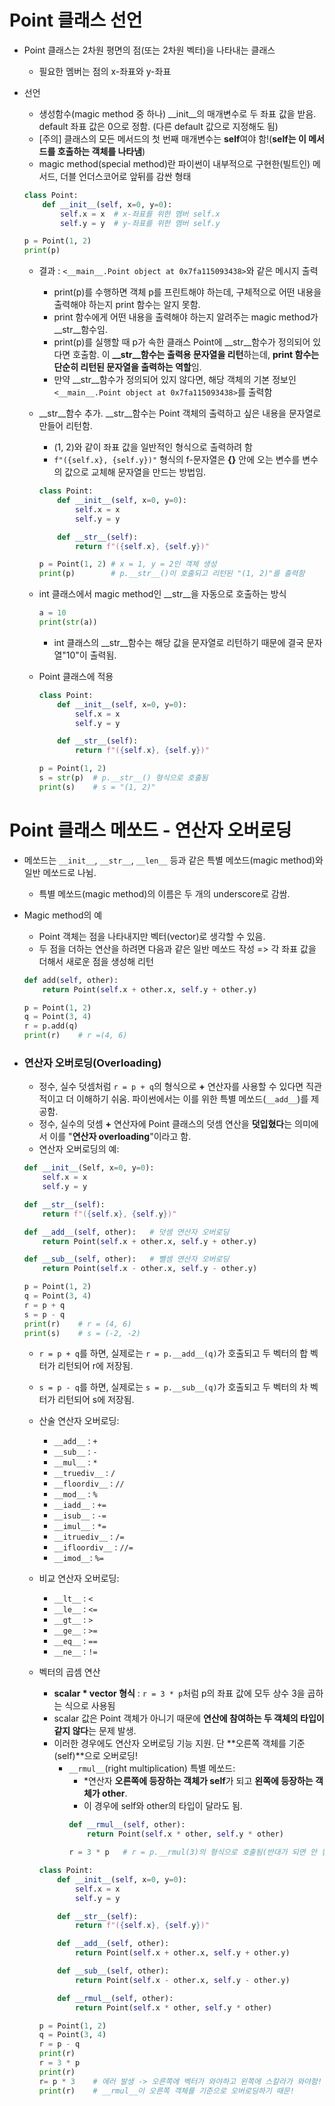 # Point 클래스 선언

- Point 클래스는 2차원 평면의 점(또는 2차원 벡터)을 나타내는 클래스
    - 필요한 멤버는 점의 x-좌표와 y-좌표

- 선언
    - 생성함수(magic method 중 하나) __init__의 매개변수로 두 좌표 값을 받음. default 좌표 값은 0으로 정함. (다른 default 값으로 지정해도 됨)
    - [주의] 클래스의 모든 메서드의 첫 번째 매개변수는 **self**여야 함!(**self는 이 메서드를 호출하는 객체를 나타냄**)
    - magic method(special method)란 파이썬이 내부적으로 구현한(빌트인) 메서드, 더블 언더스코어로 앞뒤를 감싼 형태
    ```py
    class Point:
        def __init__(self, x=0, y=0):
            self.x = x  # x-좌표를 위한 멤버 self.x
            self.y = y  # y-좌표를 위한 멤버 self.y

    p = Point(1, 2)
    print(p)
    ```
    - 결과 : ```<__main__.Point object at 0x7fa115093438>```와 같은 메시지 출력
        - print(p)를 수행하면 객체 p를 프린트해야 하는데, 구체적으로 어떤 내용을 출력해야 하는지 print 함수는 알지 못함.
        - print 함수에게 어떤 내용을 출력해야 하는지 알려주는 magic method가 __str__함수임.
        - print(p)를 실행할 때 p가 속한 클래스 Point에 __str__함수가 정의되어 있다면 호출함. 이 **__str__함수는 출력용 문자열을 리턴**하는데, **print 함수는 단순히 리턴된 문자열을 출력하는 역할**임.
        - 만약 __str__함수가 정의되어 있지 않다면, 해당 객체의 기본 정보인 ```<__main__.Point object at 0x7fa115093438>```를 출력함

    - __str__함수 추가. __str__함수는 Point 객체의 출력하고 싶은 내용을 문자열로 만들어 리턴함.
        - (1, 2)와 같이 좌표 값을 일반적인 형식으로 출력하려 함
        - ```f"({self.x}, {self.y})"``` 형식의 f-문자열은 **{}** 안에 오는 변수를 변수의 값으로 교체해 문자열을 만드는 방법임.
        ```py
        class Point:
            def __init__(self, x=0, y=0):
                self.x = x
                self.y = y

            def __str__(self):
                return f"({self.x}, {self.y})"

        p = Point(1, 2) # x = 1, y = 2인 객체 생성
        print(p)        # p.__str__()이 호출되고 리턴된 "(1, 2)"를 출력함
        ```
    - int 클래스에서 magic method인 __str__을 자동으로 호출하는 방식
        ```py
        a = 10
        print(str(a))
        ```
        - int 클래스의 __str__함수는 해당 값을 문자열로 리턴하기 때문에 결국 문자열"10"이 출력됨.

    - Point 클래스에 적용
        ```py
        class Point:
            def __init__(self, x=0, y=0):
                self.x = x
                self.y = y

            def __str__(self):
                return f"({self.x}, {self.y})"

        p = Point(1, 2)
        s = str(p)  # p.__str__() 형식으로 호출됨
        print(s)    # s = "(1, 2)"

        ```

# Point 클래스 메쏘드 - 연산자 오버로딩

- 메쏘드는 ```__init__```, ```__str__```, ```__len__``` 등과 같은 특별 메쏘드(magic method)와 일반 메쏘드로 나뉨.
    - 특별 메쏘드(magic method)의 이름은 두 개의 underscore로 감쌈.

- Magic method의 예
    - Point 객체는 점을 나타내지만 벡터(vector)로 생각할 수 있음.
    - 두 점을 더하는 연산을 하려면 다음과 같은 일반 메쏘드 작성 => 각 좌표 값을 더해서 새로운 점을 생성해 리턴
    ```py
    def add(self, other):
        return Point(self.x + other.x, self.y + other.y)

    p = Point(1, 2)
    q = Point(3, 4)
    r = p.add(q)
    print(r)    # r =(4, 6)
    ```

- ### 연산자 오버로딩(Overloading)
    - 정수, 실수 덧셈처럼 ``` r = p + q ```의 형식으로 **+** 연산자를 사용할 수 있다면 직관적이고 더 이해하기 쉬움. 파이썬에서는 이를 위한 특별 메쏘드(```__add__```)를 제공함.
    - 정수, 실수의 덧셈 **+** 연산자에 Point 클래스의 덧셈 연산을 **덧입혔다**는 의미에서 이를 "**연산자 overloading**"이라고 함.
    - 연산자 오버로딩의 예:
    ```py
    def __init__(Self, x=0, y=0):
        self.x = x
        self.y = y
    
    def __str__(self):
        return f"({self.x}, {self.y})"

    def __add__(self, other):   # 덧셈 연산자 오버로딩
        return Point(self.x + other.x, self.y + other.y)

    def __sub__(self, other):   # 뺄셈 연산자 오버로딩
        return Point(self.x - other.x, self.y - other.y)

    p = Point(1, 2)
    q = Point(3, 4)
    r = p + q
    s = p - q
    print(r)    # r = (4, 6)
    print(s)    # s = (-2, -2)
    ```
    - ```r = p + q```를 하면, 실제로는 ```r = p.__add__(q)```가 호출되고 두 벡터의 합 벡터가 리턴되어 r에 저장됨.
    - ```s = p - q```를 하면, 실제로는 ```s = p.__sub__(q)```가 호출되고 두 벡터의 차 벡터가 리턴되어 s에 저장됨.

    - 산술 연산자 오버로딩:
        - ```__add__``` : ```+```
        - ```__sub__``` : ```-```
        - ```__mul__``` : ```*```
        - ```__truediv__``` : ```/```
        - ```__floordiv__``` : ```//```
        - ```__mod__``` : ```%```
        - ```__iadd__``` : ```+=```
        - ```__isub__``` : ```-=```
        - ```__imul__``` : ```*=```
        - ```__itruediv__``` : ```/=```
        - ```__ifloordiv__``` : ```//=```
        - ```__imod__```: ```%=```
        
    - 비교 연산자 오버로딩:
        - ```__lt__``` : ```<```
        - ```__le__``` : ```<=```
        - ```__gt__``` : ```>```
        - ```__ge__``` : ```>=```
        - ```__eq__``` : ```==```
        - ```__ne__``` : ```!=```

    - 벡터의 곱셈 연산
        - **scalar * vector 형식** : ```r = 3 * p```처럼 p의 좌표 값에 모두 상수 3을 곱하는 식으로 사용됨
        - scalar 값은 Point 객체가 아니기 때문에 **연산에 참여하는 두 객체의 타입이 같지 않다**는 문제 발생.
        - 이러한 경우에도 연산자 오버로딩 기능 지원. 단 **오른쪽 객체를 기준(self)**으로 오버로딩!
            - ```__rmul__```(right multiplication) 특별 메쏘드:
                - *연산자 **오른쪽에 등장하는 객체가 self**가 되고 **왼쪽에 등장하는 객체가 other**.
                - 이 경우에 self와 other의 타입이 달라도 됨.
                ```py
                def __rmul__(self, other):
                    return Point(self.x * other, self.y * other)

                r = 3 * p   # r = p.__rmul(3)의 형식으로 호출됨(반대가 되면 안 됨!) 
                ```
           
        ```py
        class Point:
            def __init__(self, x=0, y=0):
                self.x = x
                self.y = y

            def __str__(self):
                return f"({self.x}, {self.y})"

            def __add__(self, other):
                return Point(self.x + other.x, self.y + other.y)

            def __sub__(self, other):
                return Point(self.x - other.x, self.y - other.y)

            def __rmul__(self, other):
                return Point(self.x * other, self.y * other)

        p = Point(1, 2)
        q = Point(3, 4)
        r = p - q
        print(r)
        r = 3 * p
        print(r)
        r= p * 3    # 에러 발생 -> 오른쪽에 벡터가 와야하고 왼쪽에 스칼라가 와야함! 
        print(r)    # __rmul__이 오른쪽 객체를 기준으로 오버로딩하기 때문!
        ```